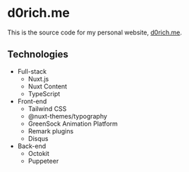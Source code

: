 # d0rich.me

This is the source code for my personal website, [d0rich.me](https://d0rich.me).

## Technologies

- Full-stack
  - Nuxt.js
  - Nuxt Content
  - TypeScript
- Front-end
  - Tailwind CSS
  - @nuxt-themes/typography
  - GreenSock Animation Platform
  - Remark plugins
  - Disqus
- Back-end
  - Octokit
  - Puppeteer